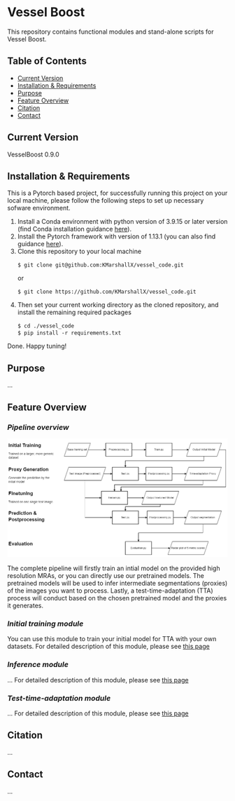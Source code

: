 # **Vessel Boost**
This repository contains functional modules and stand-alone scripts for Vessel Boost.
## **Table of Contents**
- [Current Version](https://github.com/KMarshallX/vessel_code#current-version)
- [Installation & Requirements](https://github.com/KMarshallX/vessel_code#installation--requirements)
- [Purpose](https://github.com/KMarshallX/vessel_code#purpose)
- [Feature Overview](https://github.com/KMarshallX/vessel_code#feature-overview)
- [Citation](https://github.com/KMarshallX/vessel_code#citation)
- [Contact](https://github.com/KMarshallX/vessel_code#contact)
## **Current Version**
VesselBoost 0.9.0
## **Installation & Requirements**
This is a Pytorch based project, for successfully running this project on your local machine, please follow the following steps to set up necessary sofware environment.
1. Install a Conda environment with python version of 3.9.15 or later version (find Conda installation guidance [here](https://docs.anaconda.com/free/anaconda/install/index.html)).
2. Install the Pytorch framework with version of 1.13.1 (you can also find guidance [here](https://pytorch.org/get-started/locally/)).
3. Clone this repository to your local machine
    ```
    $ git clone git@github.com:KMarshallX/vessel_code.git
    ```
    or 
    ```
    $ git clone https://github.com/KMarshallX/vessel_code.git
    ```
4. Then set your current working directory as the cloned repository, and install the remaining required packages
    ```
    $ cd ./vessel_code
    $ pip install -r requirements.txt
    ```
Done. Happy tuning!

## **Purpose**
...
## **Feature Overview**
### *Pipeline overview*
<p align="center">
<img src="./readme_img/overall_flowchart_2.png">
</p>
The complete pipeline will firstly train an intial model on the provided high resolution MRAs, or you can directly use our pretrained models. The pretrained models will be used to infer intermediate segmentations (proxies) of the images you want to process. Lastly, a test-time-adaptation (TTA) process will conduct based on the chosen pretrained model and the proxies it generates.

### *Initial training module*
You can use this module to train your initial model for TTA with your own datasets. For detailed description of this module, please see [this page](https://github.com/KMarshallX/vessel_code/tree/master/train)

### *Inference module*
...
For detailed description of this module, please see [this page](https://github.com/KMarshallX/vessel_code/tree/master/infer)

### *Test-time-adaptation module*
...
For detailed description of this module, please see [this page](https://github.com/KMarshallX/vessel_code/tree/master/tta)

## **Citation**
...

## **Contact**
...


